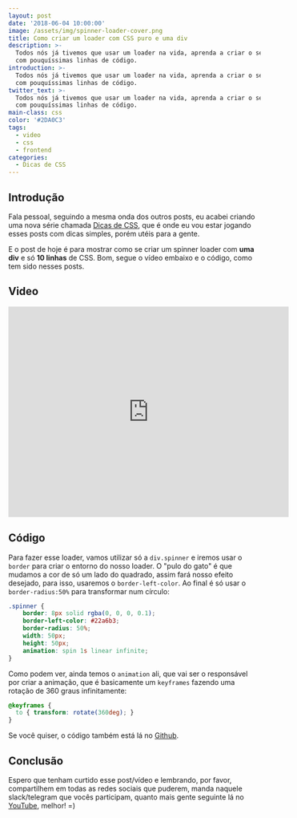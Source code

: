 ```yaml
---
layout: post
date: '2018-06-04 10:00:00'
image: /assets/img/spinner-loader-cover.png
title: Como criar um loader com CSS puro e uma div
description: >-
  Todos nós já tivemos que usar um loader na vida, aprenda a criar o seu do zero
  com pouquíssimas linhas de código.
introduction: >-
  Todos nós já tivemos que usar um loader na vida, aprenda a criar o seu do zero
  com pouquíssimas linhas de código.
twitter_text: >-
  Todos nós já tivemos que usar um loader na vida, aprenda a criar o seu do zero
  com pouquíssimas linhas de código.
main-class: css
color: '#2DA0C3'
tags:
  - video
  - css
  - frontend
categories:
  - Dicas de CSS
---
```

## Introdução

Fala pessoal, seguindo a mesma onda dos outros posts, eu acabei criando uma nova série chamada [Dicas de CSS](https://willianjusten.com.br/series/#dicas-de-css), que é onde eu vou estar jogando esses posts com dicas simples, porém utéis para a gente.

E o post de hoje é para mostrar como se criar um spinner loader com **uma div** e só **10 linhas** de CSS. Bom, segue o vídeo embaixo e o código, como tem sido nesses posts.

## Video

<iframe width="560" height="420" src="https://www.youtube.com/embed/j3rOA1spG8A" frameborder="0" allowfullscreen></iframe>

## Código

Para fazer esse loader, vamos utilizar só a `div.spinner` e iremos usar o `border` para criar o entorno do nosso loader. O "pulo do gato" é que mudamos a cor de só um lado do quadrado, assim fará nosso efeito desejado, para isso, usaremos o `border-left-color`. Ao final é só usar o `border-radius:50%` para transformar num círculo:

```css
.spinner {
    border: 8px solid rgba(0, 0, 0, 0.1);
    border-left-color: #22a6b3;
    border-radius: 50%;
    width: 50px;
    height: 50px;
    animation: spin 1s linear infinite;
}
```

Como podem ver, ainda temos o `animation` ali, que vai ser o responsável por criar a animação, que é basicamente um `keyframes` fazendo uma rotação de 360 graus infinitamente:

```css
@keyframes {
  to { transform: rotate(360deg); }
}
```

Se você quiser, o código também está lá no [Github](https://github.com/willianjusten/labs/blob/gh-pages/spinner-loader/index.html).

## Conclusão

Espero que tenham curtido esse post/vídeo e lembrando, por favor, compartilhem em todas as redes sociais que puderem, manda naquele slack/telegram que vocês participam, quanto mais gente seguinte lá no [YouTube](https://www.youtube.com/WillianJustenCursos), melhor! =)

